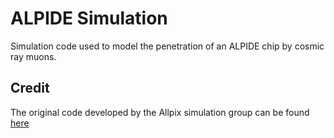# ALPIDE Simulation

Simulation code used to model the penetration of an ALPIDE chip by cosmic ray muons.

## Credit

The original code developed by the Allpix simulation group can be found [here](https://gitlab.cern.ch/allpix-squared/allpix-squared/-/blob/master/models/alpide.conf?ref_type=heads)
